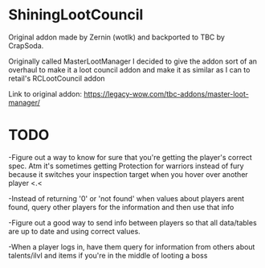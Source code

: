 # ShiningLootCouncil

Original addon made by Zernin (wotlk) and backported to TBC by CrapSoda.

Originally called MasterLootManager I decided to give the addon sort of an overhaul to make it a loot council addon and make it as similar as I can to retail's RCLootCouncil addon

Link to original addon: https://legacy-wow.com/tbc-addons/master-loot-manager/

# TODO

-Figure out a way to know for sure that you're getting the player's correct spec. Atm it's sometimes getting Protection for warriors instead of fury because it switches your inspection target when you hover over another player <.<

-Instead of returning '0' or 'not found' when values about players arent found, query other players for the information and then use that info

-Figure out a good way to send info between players so that all data/tables are up to date and using correct values.

-When a player logs in, have them query for information from others about talents/ilvl and items if you're in the middle of looting a boss
